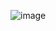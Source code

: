 ![image](https://user-images.githubusercontent.com/12700182/137539428-4589d712-f829-4a56-bdef-8f6431bef07a.png)
